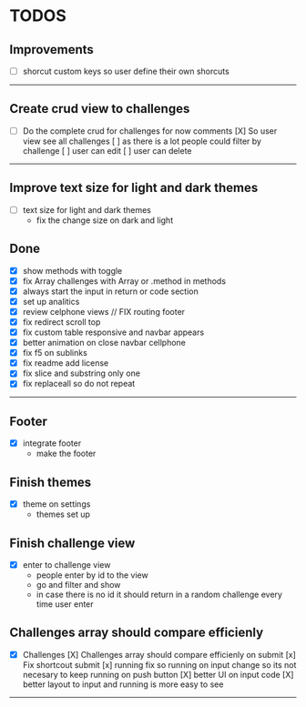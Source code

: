 # TODOS

## Improvements
- [ ] shorcut custom keys so user define their own shorcuts

---
## Create crud view to challenges 
- [ ] Do the complete crud for challenges for now comments
  [X] So user view see all challenges
  [ ] as there is a lot people could filter by challenge
  [ ] user can edit 
  [ ] user can delete
---
## Improve text size for light and dark themes
- [ ] text size for light and dark themes
  - fix the change size on dark and light







## Done
- [X] show methods with toggle
- [X] fix Array challenges with Array or .method in methods
- [X] always start the input in return or code section
- [X] set up analitics
- [X] review celphone views // FIX routing footer
- [X] fix redirect scroll top 
- [X] fix custom table responsive and navbar appears 
- [X] better animation on close navbar cellphone
- [X] fix f5 on sublinks
- [X] fix readme add license
- [X] fix slice and substring only one 
- [X] fix replaceall so do not repeat
---
## Footer
- [x] integrate footer
  - make the footer
## Finish themes
- [x] theme on settings
  - themes set up
## Finish challenge view
- [x] enter to challenge view
  - people enter by id to the view
  - go and filter and show
  - in case there is no id it should return in a random challenge every time user enter

## Challenges array should compare efficienly
- [x] Challenges
  [X] Challenges array should compare efficienly on submit
  [x] Fix shortcout submit
  [x] running fix so running on input change so its not necesary to keep running on push button
  [X] better UI on input code 
  [X] better layout to input and running is more easy to see
---